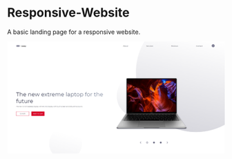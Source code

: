 # Responsive-Website
A basic landing page for a responsive website.


![Screenshot Missing](https://github.com/RitvikKhanna/Responsive-Website/blob/master/img/screenshot.png)
